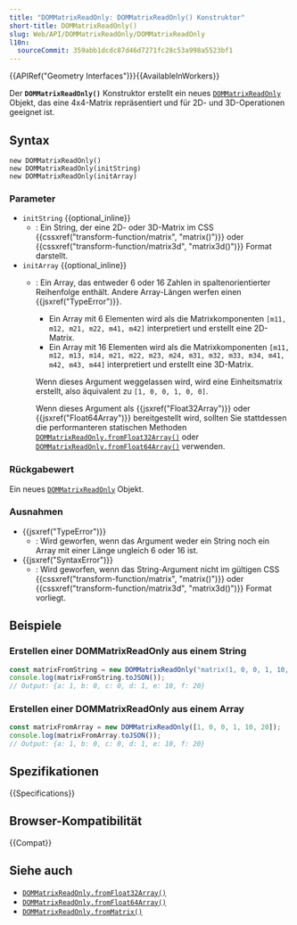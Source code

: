```yaml
---
title: "DOMMatrixReadOnly: DOMMatrixReadOnly() Konstruktor"
short-title: DOMMatrixReadOnly()
slug: Web/API/DOMMatrixReadOnly/DOMMatrixReadOnly
l10n:
  sourceCommit: 359abb1dcdc87d46d7271fc28c53a998a5523bf1
---
```


{{APIRef("Geometry Interfaces")}}{{AvailableInWorkers}}

Der **`DOMMatrixReadOnly()`** Konstruktor erstellt ein neues [`DOMMatrixReadOnly`](/de/docs/Web/API/DOMMatrixReadOnly) Objekt, das eine 4x4-Matrix repräsentiert und für 2D- und 3D-Operationen geeignet ist.

## Syntax

```js-nolint
new DOMMatrixReadOnly()
new DOMMatrixReadOnly(initString)
new DOMMatrixReadOnly(initArray)
```

### Parameter

- `initString` {{optional_inline}}
  - : Ein String, der eine 2D- oder 3D-Matrix im CSS {{cssxref("transform-function/matrix", "matrix()")}} oder {{cssxref("transform-function/matrix3d", "matrix3d()")}} Format darstellt.
- `initArray` {{optional_inline}}
  - : Ein Array, das entweder 6 oder 16 Zahlen in spaltenorientierter Reihenfolge enthält. Andere Array-Längen werfen einen {{jsxref("TypeError")}}.
    - Ein Array mit 6 Elementen wird als die Matrixkomponenten `[m11, m12, m21, m22, m41, m42]` interpretiert und erstellt eine 2D-Matrix.
    - Ein Array mit 16 Elementen wird als die Matrixkomponenten `[m11, m12, m13, m14, m21, m22, m23, m24, m31, m32, m33, m34, m41, m42, m43, m44]` interpretiert und erstellt eine 3D-Matrix.

    Wenn dieses Argument weggelassen wird, wird eine Einheitsmatrix erstellt, also äquivalent zu `[1, 0, 0, 1, 0, 0]`.

    Wenn dieses Argument als {{jsxref("Float32Array")}} oder {{jsxref("Float64Array")}} bereitgestellt wird, sollten Sie stattdessen die performanteren statischen Methoden [`DOMMatrixReadOnly.fromFloat32Array()`](/de/docs/Web/API/DOMMatrixReadOnly/fromFloat32Array_static) oder [`DOMMatrixReadOnly.fromFloat64Array()`](/de/docs/Web/API/DOMMatrixReadOnly/fromFloat64Array_static) verwenden.

### Rückgabewert

Ein neues [`DOMMatrixReadOnly`](/de/docs/Web/API/DOMMatrixReadOnly) Objekt.

### Ausnahmen

- {{jsxref("TypeError")}}
  - : Wird geworfen, wenn das Argument weder ein String noch ein Array mit einer Länge ungleich 6 oder 16 ist.
- {{jsxref("SyntaxError")}}
  - : Wird geworfen, wenn das String-Argument nicht im gültigen CSS {{cssxref("transform-function/matrix", "matrix()")}} oder {{cssxref("transform-function/matrix3d", "matrix3d()")}} Format vorliegt.

## Beispiele

### Erstellen einer DOMMatrixReadOnly aus einem String

```js
const matrixFromString = new DOMMatrixReadOnly("matrix(1, 0, 0, 1, 10, 20)");
console.log(matrixFromString.toJSON());
// Output: {a: 1, b: 0, c: 0, d: 1, e: 10, f: 20}
```

### Erstellen einer DOMMatrixReadOnly aus einem Array

```js
const matrixFromArray = new DOMMatrixReadOnly([1, 0, 0, 1, 10, 20]);
console.log(matrixFromArray.toJSON());
// Output: {a: 1, b: 0, c: 0, d: 1, e: 10, f: 20}
```

## Spezifikationen

{{Specifications}}

## Browser-Kompatibilität

{{Compat}}

## Siehe auch

- [`DOMMatrixReadOnly.fromFloat32Array()`](/de/docs/Web/API/DOMMatrixReadOnly/fromFloat32Array_static)
- [`DOMMatrixReadOnly.fromFloat64Array()`](/de/docs/Web/API/DOMMatrixReadOnly/fromFloat64Array_static)
- [`DOMMatrixReadOnly.fromMatrix()`](/de/docs/Web/API/DOMMatrixReadOnly/fromMatrix_static)
